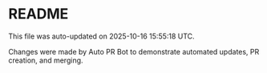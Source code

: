 # README

This file was auto-updated on 2025-10-16 15:55:18 UTC.

Changes were made by Auto PR Bot to demonstrate automated updates, PR creation, and merging.
